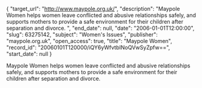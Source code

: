 {
  "target_url": "http://www.maypole.org.uk/", 
  "description": "Maypole Women helps women leave conflicted and abusive relationships safely, and supports mothers to provide a safe environment for their children after separation and divorce. ", 
  "end_date": null, 
  "date": "2006-01-01T12:00:00", 
  "slug": 63275142, 
  "subject": "Women's Issues", 
  "publisher": "maypole.org.uk", 
  "open_access": true, 
  "title": "Maypole Women", 
  "record_id": "20060101T120000/iQY6yWfvtbINoQVwSyZpfw==", 
  "start_date": null
}

Maypole Women helps women leave conflicted and abusive relationships safely, and supports mothers to provide a safe environment for their children after separation and divorce. 